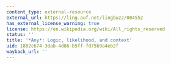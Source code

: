 ```yaml
---
content_type: external-resource
external_url: https://ling.auf.net/lingbuzz/004552
has_external_license_warning: true
license: https://en.wikipedia.org/wiki/All_rights_reserved
status: ''
title: '*Any*: Logic, likelihood, and context'
uid: 1802c674-3dab-4d86-b5ff-fd75b9a4eb2f
wayback_url: ''
---
```

